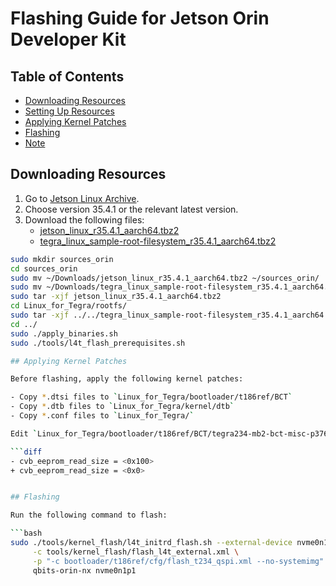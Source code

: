 # Flashing Guide for Jetson Orin Developer Kit

## Table of Contents
- [Downloading Resources](#downloading-resources)
- [Setting Up Resources](#setting-up-resources)
- [Applying Kernel Patches](#applying-kernel-patches)
- [Flashing](#flashing)
- [Note](#note)

## Downloading Resources
1. Go to [Jetson Linux Archive](https://developer.nvidia.com/embedded/jetson-linux-archive).
2. Choose version 35.4.1 or the relevant latest version.
3. Download the following files:
   - [jetson_linux_r35.4.1_aarch64.tbz2](https://developer.nvidia.com/downloads/embedded/l4t/r35_release_v4.1/release/jetson_linux_r35.4.1_aarch64.tbz2)
   - [tegra_linux_sample-root-filesystem_r35.4.1_aarch64.tbz2](https://developer.nvidia.com/downloads/embedded/l4t/r35_release_v4.1/release/tegra_linux_sample-root-filesystem_r35.4.1_aarch64.tbz2)

```bash
sudo mkdir sources_orin
cd sources_orin 
sudo mv ~/Downloads/jetson_linux_r35.4.1_aarch64.tbz2 ~/sources_orin/            
sudo mv ~/Downloads/tegra_linux_sample-root-filesystem_r35.4.1_aarch64.tbz2 ~/sources_orin/  
sudo tar -xjf jetson_linux_r35.4.1_aarch64.tbz2
cd Linux_for_Tegra/rootfs/
sudo tar -xjf ../../tegra_linux_sample-root-filesystem_r35.4.1_aarch64.tbz2
cd ../
sudo ./apply_binaries.sh
sudo ./tools/l4t_flash_prerequisites.sh

## Applying Kernel Patches

Before flashing, apply the following kernel patches:

- Copy *.dtsi files to `Linux_for_Tegra/bootloader/t186ref/BCT`
- Copy *.dtb files to `Linux_for_Tegra/kernel/dtb`
- Copy *.conf files to `Linux_for_Tegra/`

Edit `Linux_for_Tegra/bootloader/t186ref/BCT/tegra234-mb2-bct-misc-p3767-0000.dts`:

```diff
- cvb_eeprom_read_size = <0x100>
+ cvb_eeprom_read_size = <0x0>


## Flashing

Run the following command to flash:

```bash
sudo ./tools/kernel_flash/l4t_initrd_flash.sh --external-device nvme0n1p1 \
	 -c tools/kernel_flash/flash_l4t_external.xml \
	 -p "-c bootloader/t186ref/cfg/flash_t234_qspi.xml --no-systemimg" --network usb0 \
	 qbits-orin-nx nvme0n1p1

